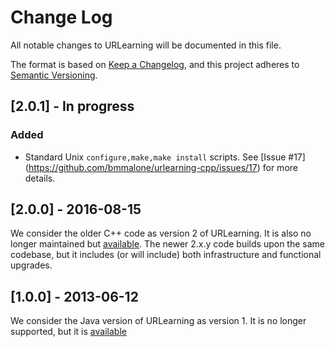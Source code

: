 # Change Log
All notable changes to URLearning will be documented in this file.

The format is based on [Keep a Changelog](http://keepachangelog.com/), 
and this project adheres to [Semantic Versioning](http://semver.org/).

## [2.0.1] - In progress
### Added
- Standard Unix `configure,make,make install` scripts. See [Issue #17]
  (https://github.com/bmmalone/urlearning-cpp/issues/17) for more details.

## [2.0.0] - 2016-08-15
We consider the older C++ code as version 2 of URLearning. It is also no longer
maintained but [available](https://bitbucket.org/bmmalone/urlearning-cpp). The
newer 2.x.y code builds upon the same codebase, but it includes (or will
include) both infrastructure and functional upgrades.

## [1.0.0] - 2013-06-12
We consider the Java version of URLearning as version 1. It is no longer
supported, but it is [available](http://urlearning.org/download.html)
